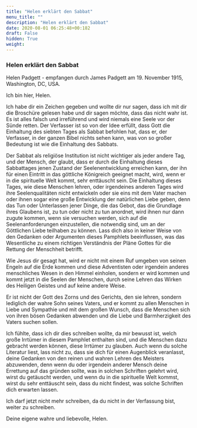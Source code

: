 ```yaml
---
title: "Helen erklärt den Sabbat"
menu_title: ""
description: "Helen erklärt den Sabbat"
date: 2020-08-01 06:25:48+00:182
draft: False
hidden: True
weight:
---
```

### Helen erklärt den Sabbat

Helen Padgett - empfangen durch James Padgett am 19. November 1915, Washington, DC, USA.

Ich bin hier, Helen.

Ich habe dir ein Zeichen gegeben und wollte dir nur sagen, dass ich mit dir die Broschüre gelesen habe und dir sagen möchte, dass das nicht wahr ist. Es ist alles falsch und irreführend und wird niemals eine Seele vor der Sünde retten. Der Verfasser ist so von der Idee erfüllt, dass Gott die Einhaltung des siebten Tages als Sabbat befohlen hat, dass er, der Verfasser, in der ganzen Bibel nichts sehen kann, was von so großer Bedeutung ist wie die Einhaltung des Sabbats.

Der Sabbat als religiöse Institution ist nicht wichtiger als jeder andere Tag, und der Mensch, der glaubt, dass er durch die Einhaltung dieses Sabbattages jenen Zustand der Seelenentwicklung erreichen kann, der ihn für einen Eintritt in das göttliche Königreich geeignet macht, wird, wenn er in die spirituelle Welt kommt, sehr enttäuscht sein. Die Einhaltung dieses Tages, wie diese Menschen lehren, oder irgendeines anderen Tages wird ihre Seelenqualitäten nicht entwickeln oder sie eins mit dem Vater machen oder ihnen sogar eine große Entwicklung der natürlichen Liebe geben, denn das Tun oder Unterlassen jener Dinge, die das Gebot, das die Grundlage ihres Glaubens ist, zu tun oder nicht zu tun anordnet, wird ihnen nur dann zugute kommen, wenn sie versuchen werden, sich auf die Seelenanforderungen einzustellen, die notwendig sind, um an der Göttlichen Liebe teilhaben zu können. Lass dich also in keiner Weise von den Gedanken oder Argumenten dieses Pamphlets beeinflussen, was das Wesentliche zu einem richtigen Verständnis der Pläne Gottes für die Rettung der Menschheit betrifft.

Wie Jesus dir gesagt hat, wird er nicht mit einem Ruf umgeben von seinen Engeln auf die Erde kommen und diese Adventisten oder irgendein anderes menschliches Wesen in den Himmel einholen, sondern er wird kommen und kommt jetzt in die Seelen der Menschen, durch seine Lehren das Wirken des Heiligen Geistes und auf keine andere Weise.

Er ist nicht der Gott des Zorns und des Gerichts, den sie lehren, sondern lediglich der wahre Sohn seines Vaters, und er kommt zu allen Menschen in Liebe und Sympathie und mit dem großen Wunsch, dass die Menschen sich von ihren bösen Gedanken abwenden und die Liebe und Barmherzigkeit des Vaters suchen sollen.

Ich fühlte, dass ich dir dies schreiben wollte, da mir bewusst ist, welch große Irrtümer in diesem Pamphlet enthalten sind, und die Menschen dazu gebracht werden können, diese Irrtümer zu glauben. Auch wenn du solche Literatur liest, lass nicht zu, dass sie dich für einen Augenblick veranlasst, deine Gedanken von den reinen und wahren Lehren des Meisters abzuwenden, denn wenn du oder irgendein anderer Mensch deine Errettung auf das gründen sollte, was in solchen Schriften gelehrt wird, wirst du getäuscht werden, und wenn du in die spirituelle Welt kommst, wirst du sehr enttäuscht sein, dass du nicht findest, was solche Schriften dich erwarten lassen.

Ich darf jetzt nicht mehr schreiben, da du nicht in der Verfassung bist, weiter zu schreiben.

Deine eigene wahre und liebevolle, Helen.
